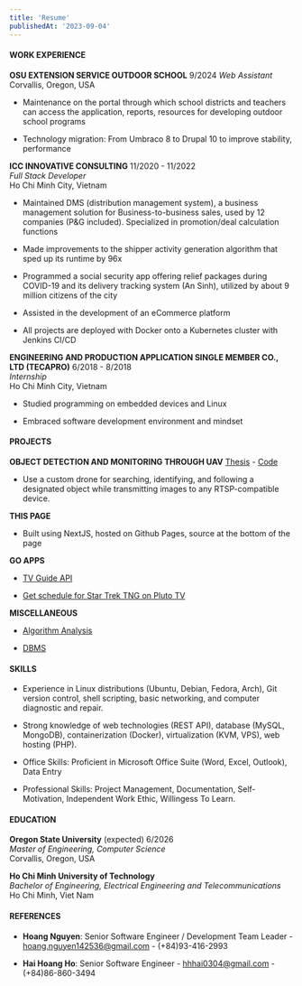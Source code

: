 ```yaml
---
title: 'Resume'
publishedAt: '2023-09-04'
---
```

#### WORK EXPERIENCE

**OSU EXTENSION SERVICE OUTDOOR SCHOOL** 9/2024
*Web Assistant*  
Corvallis, Oregon, USA

-   Maintenance on the portal through which school districts and
    teachers can access the application, reports, resources
    for developing outdoor school programs

-   Technology migration: From Umbraco 8 to Drupal 10 to improve
    stability, performance

**ICC INNOVATIVE CONSULTING** 11/2020 - 11/2022  
*Full Stack Developer*  
Ho Chi Minh City, Vietnam
-   Maintained DMS (distribution management system), a business
    management solution for Business-to-business sales, used by 12
    companies (P&G included). Specialized in promotion/deal calculation functions

-   Made improvements to the shipper activity generation algorithm that
    sped up its runtime by 96x

-   Programmed a social security app offering relief packages during
    COVID-19 and its delivery tracking system (An Sinh), utilized by
    about 9 million citizens of the city

-   Assisted in the development of an eCommerce platform

-   All projects are deployed with Docker onto a Kubernetes cluster with Jenkins CI/CD

**ENGINEERING AND PRODUCTION APPLICATION SINGLE MEMBER CO., LTD
(TECAPRO)** 6/2018 - 8/2018  
*Internship*  
Ho Chi Minh City, Vietnam

-   Studied programming on embedded devices and Linux

-   Embraced software development environment and mindset

#### PROJECTS

**OBJECT DETECTION AND MONITORING THROUGH UAV** 
[Thesis](https://github.com/bachsofttrick/dronectrl-with-tracking/blob/master/thesis.pdf)
\- [Code](https://github.com/bachsofttrick/dronectrl-with-tracking)

-   Use a custom drone for searching, identifying, and following a
    designated object while transmitting images to any RTSP-compatible
    device.

**THIS PAGE**

-   Built using NextJS, hosted on Github Pages, source at the bottom of the page

**GO APPS** 

- [TV Guide API](https://github.com/bachsofttrick/tvguide-go)

- [Get schedule for Star Trek TNG on Pluto TV](https://github.com/bachsofttrick/tng-schedule)

**MISCELLANEOUS**

- [Algorithm Analysis](https://github.com/bachsofttrick/algolysis-cs325)

- [DBMS](https://github.com/bachsofttrick/dbms-cs540)

#### SKILLS

-   Experience in Linux distributions (Ubuntu, Debian, Fedora,
    Arch), Git version control, shell scripting, basic networking, and
    computer diagnostic and repair.

-   Strong knowledge of web technologies (REST API), 
    database (MySQL, MongoDB), containerization (Docker), virtualization 
    (KVM, VPS), web hosting (PHP).

-   Office Skills: Proficient in Microsoft Office Suite (Word, Excel,
    Outlook), Data Entry

-   Professional Skills: Project Management, Documentation,
    Self-Motivation, Independent Work Ethic, Willingess To Learn.

#### EDUCATION

**Oregon State University** (expected) 6/2026  
*Master of Engineering, Computer Science*  
Corvallis, Oregon, USA

**Ho Chi Minh University of Technology**  
*Bachelor of Engineering, Electrical Engineering and Telecommunications*  
Ho Chi Minh, Viet Nam

#### REFERENCES

-   **Hoang Nguyen**: Senior Software Engineer / Development Team
    Leader - [hoang.nguyen142536@gmail.com](mailto:hoang.nguyen142536@gmail.com) - (+84)93-416-2993

-   **Hai Hoang Ho**: Senior Software Engineer - [hhhai0304@gmail.com](mailto:hhhai0304@gmail.com) -
    (+84)86-860-3494
